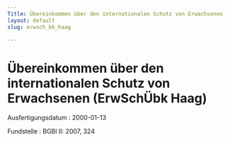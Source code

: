 ```yaml
---
Title: Übereinkommen über den internationalen Schutz von Erwachsenen
layout: default
slug: erwsch_bk_haag

---
```


# Übereinkommen über den internationalen Schutz von Erwachsenen (ErwSchÜbk Haag)

Ausfertigungsdatum
:   2000-01-13

Fundstelle
:   BGBl II: 2007, 324

